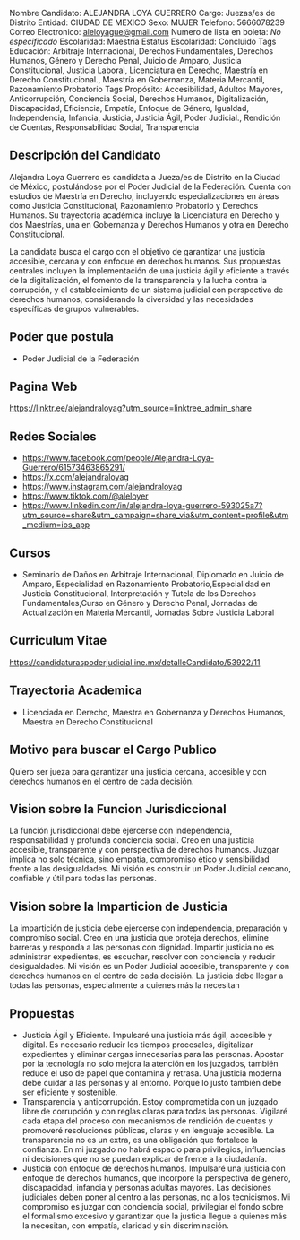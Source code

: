 Nombre Candidato: ALEJANDRA LOYA GUERRERO
Cargo: Juezas/es de Distrito
Entidad: CIUDAD DE MEXICO
Sexo: MUJER
Telefono: 5666078239
Correo Electronico: aleloyague@gmail.com
Numero de lista en boleta: *No especificado*
Escolaridad: Maestría
Estatus Escolaridad: Concluido
Tags Educación: Arbitraje Internacional, Derechos Fundamentales, Derechos Humanos, Género y Derecho Penal, Juicio de Amparo, Justicia Constitucional, Justicia Laboral, Licenciatura en Derecho, Maestría en Derecho Constitucional., Maestría en Gobernanza, Materia Mercantil, Razonamiento Probatorio
Tags Propósito: Accesibilidad, Adultos Mayores, Anticorrupción, Conciencia Social, Derechos Humanos, Digitalización, Discapacidad, Eficiencia, Empatía, Enfoque de Género, Igualdad, Independencia, Infancia, Justicia, Justicia Ágil, Poder Judicial., Rendición de Cuentas, Responsabilidad Social, Transparencia


## Descripción del Candidato 

Alejandra Loya Guerrero es candidata a Jueza/es de Distrito en la Ciudad de México, postulándose por el Poder Judicial de la Federación. Cuenta con estudios de Maestría en Derecho, incluyendo especializaciones en áreas como Justicia Constitucional, Razonamiento Probatorio y Derechos Humanos. Su trayectoria académica incluye la Licenciatura en Derecho y dos Maestrías, una en Gobernanza y Derechos Humanos y otra en Derecho Constitucional.

La candidata busca el cargo con el objetivo de garantizar una justicia accesible, cercana y con enfoque en derechos humanos. Sus propuestas centrales incluyen la implementación de una justicia ágil y eficiente a través de la digitalización, el fomento de la transparencia y la lucha contra la corrupción, y el establecimiento de un sistema judicial con perspectiva de derechos humanos, considerando la diversidad y las necesidades específicas de grupos vulnerables.


## Poder que postula

- Poder Judicial de la Federación


## Pagina Web

https://linktr.ee/alejandraloyag?utm_source=linktree_admin_share


## Redes Sociales

- https://www.facebook.com/people/Alejandra-Loya-Guerrero/61573463865291/
- https://x.com/alejandraloyag
- https://www.instagram.com/alejandraloyag
- https://www.tiktok.com/@aleloyer
- https://www.linkedin.com/in/alejandra-loya-guerrero-593025a7?utm_source=share&utm_campaign=share_via&utm_content=profile&utm_medium=ios_app


## Cursos

- Seminario de Daños en Arbitraje Internacional, Diplomado en Juicio de Amparo, Especialidad en Razonamiento Probatorio,Especialidad en Justicia Constitucional, Interpretación y Tutela de los Derechos Fundamentales,Curso en Género y Derecho Penal, Jornadas de Actualización en Materia Mercantil, Jornadas Sobre Justicia Laboral


## Curriculum Vitae

https://candidaturaspoderjudicial.ine.mx/detalleCandidato/53922/11


## Trayectoria Academica

- Licenciada en Derecho, Maestra en Gobernanza y Derechos Humanos, Maestra en Derecho Constitucional


## Motivo para buscar el Cargo Publico

Quiero ser jueza para garantizar una justicia cercana, accesible y con derechos humanos en el centro de cada decisión.


## Vision sobre la Funcion Jurisdiccional

La función jurisdiccional debe ejercerse con independencia, responsabilidad y profunda conciencia social. Creo en una justicia accesible, transparente y con perspectiva de derechos humanos. Juzgar implica no solo técnica, sino empatía, compromiso ético y sensibilidad frente a las desigualdades. Mi visión es construir un Poder Judicial cercano, confiable y útil para todas las personas.


## Vision sobre la Imparticion de Justicia

La impartición de justicia debe ejercerse con independencia, preparación y compromiso social. Creo en una justicia que proteja derechos, elimine barreras y responda a las personas con dignidad. Impartir justicia no es administrar expedientes, es escuchar, resolver con conciencia y reducir desigualdades. Mi visión es un Poder Judicial accesible, transparente y con derechos humanos en el centro de cada decisión. La justicia debe llegar a todas las personas, especialmente a quienes más la necesitan


## Propuestas

- Justicia Ágil y Eficiente. Impulsaré una justicia más ágil, accesible y digital. Es necesario reducir los tiempos procesales, digitalizar expedientes y eliminar cargas innecesarias para las personas. Apostar por la tecnología no solo mejora la atención en los juzgados, también reduce el uso de papel que contamina y retrasa. Una justicia moderna debe cuidar a las personas y al entorno. Porque lo justo también debe ser eficiente y sostenible.
- Transparencia y anticorrupción. Estoy comprometida con un juzgado libre de corrupción y con reglas claras para todas las personas. Vigilaré cada etapa del proceso con mecanismos de rendición de cuentas y promoveré resoluciones públicas, claras y en lenguaje accesible. La transparencia no es un extra, es una obligación que fortalece la confianza. En mi juzgado no habrá espacio para privilegios, influencias ni decisiones que no se puedan explicar de frente a la ciudadanía.
- Justicia con enfoque de derechos humanos. Impulsaré una justicia con enfoque de derechos humanos, que incorpore la perspectiva de género, discapacidad, infancia y personas adultas mayores. Las decisiones judiciales deben poner al centro a las personas, no a los tecnicismos. Mi compromiso es juzgar con conciencia social, privilegiar el fondo sobre el formalismo excesivo y garantizar que la justicia llegue a quienes más la necesitan, con empatía, claridad y sin discriminación.

